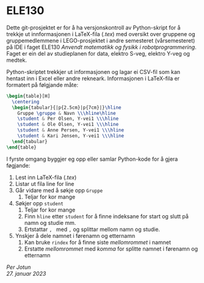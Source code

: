 # ELE130

Dette git-prosjektet er for å ha versjonskontroll av Python-skript for å trekkje ut innformasjonen i LaTeX-fila (*.tex*) med oversikt over gruppene og gruppemedlemmene i LEGO-prosjektet i andre semesteret (vårsemesteret) på IDE i faget ELE130 *Anvendt matematikk og fysikk i robotprogrammering*. Faget er ein del av studieplanen for data, elektro S-veg, elektro Y-veg og medtek.

Python-skriptet trekkjer ut informasjonen og lagar ei CSV-fil som kan hentast inn i Excel eller andre rekneark. Informasjonen i LaTeX-fila er formatert på følgjande måte:

```latex
\begin{table}[H]
  \centering
  \begin{tabular}{|p{2.5cm}|p{7cm}|}\hline
    Gruppe \gruppe & Navn \\\hline\hline
    \student & Per Olsen, Y‐vei1 \\\hline
    \student & Ole Olsen, Y‐vei1 \\\hline
    \student & Anne Persen, Y‐vei1 \\\hline
    \student & Kari Jensen, Y‐vei1 \\\hline
  \end{tabular}
\end{table}
```

I fyrste omgang byggjer eg opp eller samlar Python-kode for å gjera føgjande:

1. Lest inn LaTeX-fila (*.tex*)
2. Listar ut fila line for line
3. Går vidare med å søkje opp ```Gruppe```
   1. Teljar for kor mange
4. Søkjer opp ```student```
   1. Teljar for kor mange
   2. Finn ```hline``` etter ```student``` for å finne indeksane for start og slutt på namn og studie mm.
   3. Ertstattar ```, ``` med ```,``` og splittar mellom namn og studie.
5. Ynskjer å dele namnet i førenamn og etternamn
   1. Kan bruke ```rindex``` for å finne siste *mellomrommet* i namnet
   2. Erstatte *mellomrommet* med *komma* for splitte namnet i førenamn og etternamn

*Per Jotun*  
*27. januar 2023*
